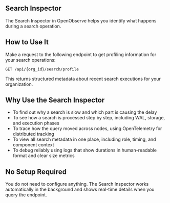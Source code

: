 ## Search Inspector
The Search Inspector in OpenObserve helps you identify what happens during a search operation. 

## How to Use It
Make a request to the following endpoint to get profiling information for your search operations:
```
GET /api/{org_id}/search/profile
```
This returns structured metadata about recent search executions for your organization.

## Why Use the Search Inspector
- To find out why a search is slow and which part is causing the delay
- To see how a search is processed step by step, including WAL, storage, and execution phases
- To trace how the query moved across nodes, using OpenTelemetry for distributed tracking
- To view all search metadata in one place, including role, timing, and component context
- To debug reliably using logs that show durations in human-readable format and clear size metrics

## No Setup Required
You do not need to configure anything. The Search Inspector works automatically in the background and shows real-time details when you query the endpoint.
